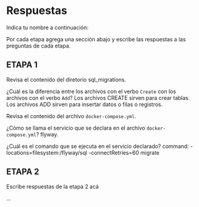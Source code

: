 # Respuestas

Indica tu nombre a continuación: 

Por cada etapa agrega una sección abajo y escribe las respuestas a las preguntas de cada etapa.

## ETAPA 1

Revisa el contenido del diretorio sql_migrations.

¿Cuál es la diferencia entre los archivos con el verbo `Create` con los archivos con el verbo `Add`?
Los archivos CREATE sirven para crear tablas.
Los archivos ADD sirven para insertar datos o filas o registros.

Revisa el contenido del archivo `docker-compose.yml`. 

¿Cómo se llama el servicio que se declara en el archivo `docker-compose.yml`?
flyway.

¿Cuál es el comando que se ejecuta en el servicio declarado?
command: -locations=filesystem:/flyway/sql -connectRetries=60 migrate

## ETAPA 2

Escribe respuestas de la etapa 2 acá

...